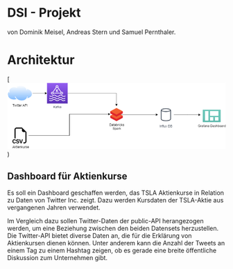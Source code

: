 # DSI - Projekt
von Dominik Meisel, Andreas Stern und Samuel Pernthaler.

# Architektur
[![Architektur](https://raw.githubusercontent.com/ds22m007/DSI-Projekt/main/dsi_architecture.drawio.png))


## Dashboard für Aktienkurse
Es soll ein Dashboard geschaffen werden, das TSLA Aktienkurse in Relation zu Daten von Twitter Inc. zeigt. Dazu werden Kursdaten der TSLA-Aktie aus vergangenen Jahren verwendet.

Im Vergleich dazu sollen Twitter-Daten der public-API herangezogen werden, um eine Beziehung zwischen den beiden Datensets herzustellen. Die Twitter-API bietet diverse Daten an, die für die Erklärung von Aktienkursen dienen können. Unter anderem kann die Anzahl der Tweets an einem Tag zu einem Hashtag zeigen, ob es gerade eine breite öffentliche Diskussion zum Unternehmen gibt. 

